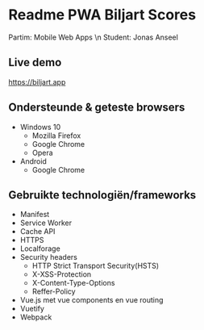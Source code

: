 # Readme PWA Biljart Scores
Partim: Mobile Web Apps \n
Student: Jonas Anseel

## Live demo
https://biljart.app

## Ondersteunde & geteste browsers
* Windows 10
   * Mozilla Firefox
   * Google Chrome
   * Opera
* Android
   * Google Chrome

## Gebruikte technologiën/frameworks
* Manifest
* Service Worker
* Cache API
* HTTPS
* Localforage
* Security headers
    * HTTP Strict Transport Security(HSTS)
    * X-XSS-Protection
    * X-Content-Type-Options
    * Reffer-Policy
* Vue.js met vue components en vue routing
* Vuetify
* Webpack
